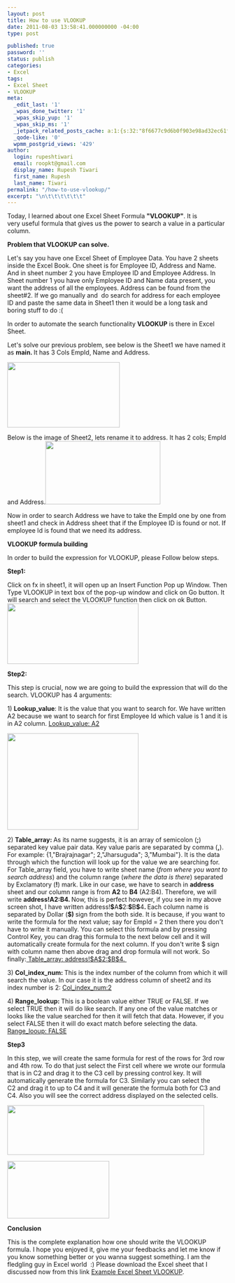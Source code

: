 ```yaml
---
layout: post
title: How to use VLOOKUP
date: 2011-08-03 13:58:41.000000000 -04:00
type: post

published: true
password: ''
status: publish
categories:
- Excel
tags:
- Excel Sheet
- VLOOKUP
meta:
  _edit_last: '1'
  _wpas_done_twitter: '1'
  _wpas_skip_yup: '1'
  _wpas_skip_ms: '1'
  _jetpack_related_posts_cache: a:1:{s:32:"8f6677c9d6b0f903e98ad32ec61f8deb";a:2:{s:7:"expires";i:1610275406;s:7:"payload";a:3:{i:0;a:1:{s:2:"id";i:311;}i:1;a:1:{s:2:"id";i:361;}i:2;a:1:{s:2:"id";i:118;}}}}
  _qode-like: '0'
  wpmm_postgrid_views: '429'
author:
  login: rupeshtiwari
  email: roopkt@gmail.com
  display_name: Rupesh Tiwari
  first_name: Rupesh
  last_name: Tiwari
permalink: "/how-to-use-vlookup/"
excerpt: "\n\t\t\t\t\t\t"
---
```

<p>
				Today, I learned about one Excel Sheet Formula <strong>"VLOOKUP"</strong>. It is very useful formula that gives us the power to search a value in a particular column.  </p>
<p><strong>Problem that VLOOKUP can solve.</strong></p>
<p>Let's say you have one Excel Sheet of Employee Data. You have 2 sheets inside the Excel Book. One sheet is for Employee ID, Address and Name. And in sheet number 2 you have Employee ID and Employee Address. In Sheet number 1 you have only Employee ID and Name data present, you want the address of all the employees. Address can be found from the sheet#2. If we go manually and  do search for address for each employee ID and paste the same data in Sheet1 then it would be a long task and boring stuff to do :(</p>
<p>In order to automate the search functionality <strong>VLOOKUP</strong> is there in Excel Sheet.</p>
<p>Let's solve our previous problem, see below is the Sheet1 we have named it as <strong>main. </strong>It has 3 Cols EmpId, Name and Address.</p>
<p><a href="http://rupeshtiwari.com/wp-content/uploads/2011/08/1.png"><img class="alignnone size-full wp-image-439" title="1" src="{{ site.baseurl }}/assets/2011/08/1.png" alt="" width="257" height="149" /></a></p>
<p>Below is the image of Sheet2, lets rename it to address. It has 2 cols; EmpId and Address.<a href="http://rupeshtiwari.com/wp-content/uploads/2011/08/2.png"><img class="alignnone size-full wp-image-440" title="2" src="{{ site.baseurl }}/assets/2011/08/2.png" alt="" width="263" height="144" /></a></p>
<p>Now in order to search Address we have to take the EmpId one by one from sheet1 and check in Address sheet that if the Employee ID is found or not. If employee Id is found that we need its address.</p>
<p><strong>VLOOKUP formula building</strong></p>
<p>In order to build the expression for VLOOKUP, please Follow below steps.</p>
<p><strong>Step1:</strong></p>
<p>Click on fx in sheet1, it will open up an Insert Function Pop up Window. Then Type VLOOKUP in text box of the pop-up window and click on Go button. It will search and select the VLOOKUP function then click on ok Button.<a href="http://rupeshtiwari.com/wp-content/uploads/2011/08/3.jpg"><img class="alignnone size-medium wp-image-441" title="3" src="{{ site.baseurl }}/assets/2011/08/3.jpg?w=300" alt="" width="300" height="138" /></a></p>
<p><strong>Step2: </strong></p>
<p>This step is crucial, now we are going to build the expression that will do the search. VLOOKUP has 4 arguments:</p>
<p>1) <strong>Lookup_value</strong>: It is the value that you want to search for. We have written A2 because we want to search for first Employee Id which value is 1 and it is in A2 column. <span style="text-decoration:underline;">Lookup_value: A2</span></p>
<p><span style="text-decoration:underline;"><a href="http://rupeshtiwari.com/wp-content/uploads/2011/08/4.jpg"><img class="alignnone size-medium wp-image-442" title="4" src="{{ site.baseurl }}/assets/2011/08/4.jpg?w=300" alt="" width="300" height="220" /></a></span></p>
<p>2) <strong>Table_array: </strong>As its name suggests, it is an array of semicolon (<strong>;</strong>) separated key value pair data. Key value paris are separated by comma (<strong>,</strong>). For example: {1,"Brajrajnagar"; 2,"Jharsuguda"; 3,"Mumbai"}. It is the data through which the function will look up for the value we are searching for. For Table_array field, you have to write sheet name (<em>from where you want to search address</em>) and the column range (<em>where the data is there</em>) separated by Exclamatory (<strong>!</strong>) mark. Like in our case, we have to search in <strong>address </strong>sheet and our column range is from <strong>A2</strong> to <strong>B4</strong> (A2:B4). Therefore, we will write <strong>address!A2:B4. </strong>Now, this is perfect however, if you see in my above screen shot, I have written address!<strong>$</strong>A<strong>$</strong>2:<strong>$</strong>B<strong>$</strong>4<strong>. </strong>Each column name is separated by Dollar (<strong>$) </strong>sign from the both side. It is because, if you want to write the formula for the next value; say for EmpId = 2 then there you don't have to write it manually. You can select this formula and by pressing Control Key, you can drag this formula to the next below cell and it will automatically create formula for the next column. If you don't write $ sign with column name then above drag and drop formula will not work. So finally:<span style="text-decoration:underline;"> Table_array: address!$A$2:$B$4. </span></p>
<p>3) <strong>Col_index_num: </strong>This is the index number of the column from which it will search the value. In our case it is the address column of sheet2 and its index number is 2: <span style="text-decoration:underline;">Col_index_num:2</span></p>
<p>4) <strong>Range_lookup: </strong>This is a boolean value either TRUE or FALSE. If we select TRUE then it will do like search. If any one of the value matches or looks like the value searched for then it will fetch that data. However, if you select FALSE then it will do exact match before selecting the data. <span style="text-decoration:underline;">Range_looup: FALSE</span></p>
<p><strong>Step3</strong></p>
<p>In this step, we will create the same formula for rest of the rows for 3rd row and 4th row. To do that just select the First cell where we wrote our formula that is in C2 and drag it to the C3 cell by pressing control key. It will automatically generate the formula for C3. Similarly you can select the C2 and drag it to up to C4 and it will generate the formula both for C3 and C4. Also you will see the correct address displayed on the selected cells.</p>
<p><strong><a href="http://rupeshtiwari.com/wp-content/uploads/2011/08/5.jpg"><img class="alignnone size-full wp-image-444" title="5" src="{{ site.baseurl }}/assets/2011/08/5.jpg" alt="" width="450" height="113" /></a></strong></p>
<p><strong><a href="http://rupeshtiwari.com/wp-content/uploads/2011/08/6.jpg"><img class="alignnone size-full wp-image-443" title="6" src="{{ site.baseurl }}/assets/2011/08/6.jpg" alt="" width="233" height="131" /></a></strong></p>
<p><strong>Conclusion</strong></p>
<p>This is the complete explanation how one should write the VLOOKUP formula. I hope you enjoyed it, give me your feedbacks and let me know if you know something better or you wanna suggest something. I am the fledgling guy in Excel world  :) Please download the Excel sheet that I discussed now from this link <a href="http://rupeshtiwari.com/wp-content/uploads/2011/08/vlookup.xlsx">Example Excel Sheet VLOOKUP</a>.		</p>
